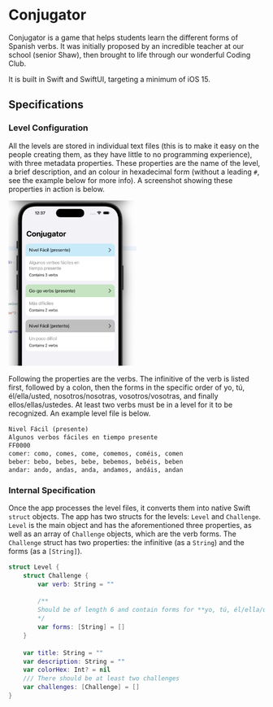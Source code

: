 # Conjugator

Conjugator is a game that helps students learn the different forms of Spanish verbs. It was initially proposed by an incredible teacher at our school (senior Shaw), then brought to life through our wonderful Coding Club.

It is built in Swift and SwiftUI, targeting a minimum of iOS 15.

## Specifications

### Level Configuration

All the levels are stored in individual text files (this is to make it easy on the people creating them, as they have little to no programming experience), with three metadata properties. These properties are the name of the level, a brief description, and an colour in hexadecimal form (without a leading `#`, see the example below for more info). A screenshot showing these properties in action is below.

<img src="assets/main-screen.png" alt="The main screen of Conjugator" width="50%" height="50%" />

Following the properties are the verbs. The infinitive of the verb is listed first, followed by a colon, then the forms in the specific order of yo, tú, él/ella/usted, nosotros/nosotras, vosotros/vosotras, and finally ellos/ellas/ustedes. At least two verbs must be in a level for it to be recognized. An example level file is below.

```text
Nivel Fácil (presente)
Algunos verbos fáciles en tiempo presente
FF0000
comer: como, comes, come, comemos, coméis, comen
beber: bebo, bebes, bebe, bebemos, bebéis, beben
andar: ando, andas, anda, andamos, andáis, andan
```

### Internal Specification

Once the app processes the level files, it converts them into native Swift `struct` objects. The app has two structs for the levels: `Level` and `Challenge`. `Level` is the main object and has the aforementioned three properties, as well as an array of `Challenge` objects, which are the verb forms. The `Challenge` struct has two properties: the infinitive (as a `String`) and the forms (as a `[String]`).

```swift
struct Level {
    struct Challenge {
        var verb: String = ""

        /**
        Should be of length 6 and contain forms for **yo, tú, él/ella/usted, nosotros/nosotras, vosotros/vosotras, and ellos/ellas/ustedes**
        */
        var forms: [String] = []
    }

    var title: String = ""
    var description: String = ""
    var colorHex: Int? = nil
    /// There should be at least two challenges
    var challenges: [Challenge] = []
}
```

